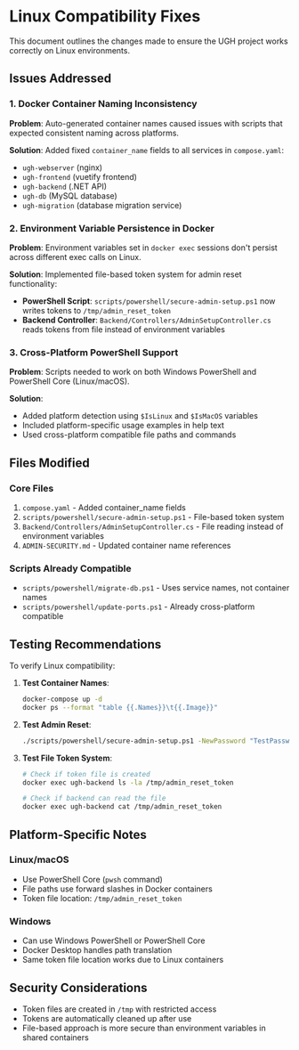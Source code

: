# Linux Compatibility Fixes

This document outlines the changes made to ensure the UGH project works correctly on Linux environments.

## Issues Addressed

### 1. Docker Container Naming Inconsistency
**Problem**: Auto-generated container names caused issues with scripts that expected consistent naming across platforms.

**Solution**: Added fixed `container_name` fields to all services in `compose.yaml`:
- `ugh-webserver` (nginx)
- `ugh-frontend` (vuetify frontend)
- `ugh-backend` (.NET API)
- `ugh-db` (MySQL database)
- `ugh-migration` (database migration service)

### 2. Environment Variable Persistence in Docker
**Problem**: Environment variables set in `docker exec` sessions don't persist across different exec calls on Linux.

**Solution**: Implemented file-based token system for admin reset functionality:
- **PowerShell Script**: `scripts/powershell/secure-admin-setup.ps1` now writes tokens to `/tmp/admin_reset_token`
- **Backend Controller**: `Backend/Controllers/AdminSetupController.cs` reads tokens from file instead of environment variables

### 3. Cross-Platform PowerShell Support
**Problem**: Scripts needed to work on both Windows PowerShell and PowerShell Core (Linux/macOS).

**Solution**: 
- Added platform detection using `$IsLinux` and `$IsMacOS` variables
- Included platform-specific usage examples in help text
- Used cross-platform compatible file paths and commands

## Files Modified

### Core Files
1. `compose.yaml` - Added container_name fields
2. `scripts/powershell/secure-admin-setup.ps1` - File-based token system
3. `Backend/Controllers/AdminSetupController.cs` - File reading instead of environment variables
4. `ADMIN-SECURITY.md` - Updated container name references

### Scripts Already Compatible
- `scripts/powershell/migrate-db.ps1` - Uses service names, not container names
- `scripts/powershell/update-ports.ps1` - Already cross-platform compatible

## Testing Recommendations

To verify Linux compatibility:

1. **Test Container Names**:
   ```bash
   docker-compose up -d
   docker ps --format "table {{.Names}}\t{{.Image}}"
   ```

2. **Test Admin Reset**:
   ```bash
   ./scripts/powershell/secure-admin-setup.ps1 -NewPassword "TestPassword123!"
   ```

3. **Test File Token System**:
   ```bash
   # Check if token file is created
   docker exec ugh-backend ls -la /tmp/admin_reset_token
   
   # Check if backend can read the file
   docker exec ugh-backend cat /tmp/admin_reset_token
   ```

## Platform-Specific Notes

### Linux/macOS
- Use PowerShell Core (`pwsh` command)
- File paths use forward slashes in Docker containers
- Token file location: `/tmp/admin_reset_token`

### Windows
- Can use Windows PowerShell or PowerShell Core
- Docker Desktop handles path translation
- Same token file location works due to Linux containers

## Security Considerations

- Token files are created in `/tmp` with restricted access
- Tokens are automatically cleaned up after use
- File-based approach is more secure than environment variables in shared containers
